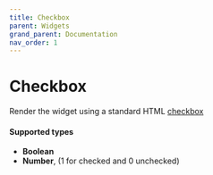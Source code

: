 ```yaml
---
title: Checkbox
parent: Widgets
grand_parent: Documentation
nav_order: 1
---
```


# Checkbox

Render the widget using a standard HTML [checkbox](https://developer.mozilla.org/en-US/docs/Web/HTML/Element/Input/checkbox)

#### Supported types
- **Boolean**
- **Number**, (1 for checked and 0 unchecked)
